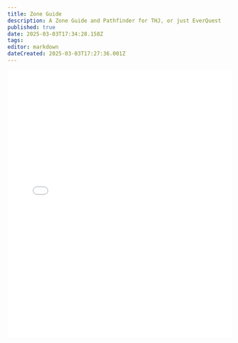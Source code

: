 ```yaml
---
title: Zone Guide
description: A Zone Guide and Pathfinder for THJ, or just EverQuest
published: true
date: 2025-03-03T17:34:28.158Z
tags: 
editor: markdown
dateCreated: 2025-03-03T17:27:36.001Z
---
```


<iframe src="/exploration-and-combat/eq_zone_pathfinder.html" width="100%" height="600" style="border: none;"></iframe>
